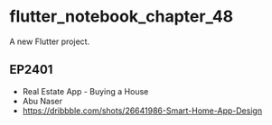 # flutter_notebook_chapter_48

A new Flutter project.

## EP2401

- Real Estate App - Buying a House
- Abu Naser
- https://dribbble.com/shots/26641986-Smart-Home-App-Design

<img src="https://cdn.dribbble.com/userupload/45284542/file/cbe28921bce0e3ecd845247ccd7f9528.png?resize=1905x1429&vertical=center" alt="">
